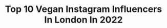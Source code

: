 ---
title: Top 10 Vegan Instagram Influencers In London In 2022
description: >-
  Find top vegan Instagram influencers in London in 2022. Most popular hashtags: #veganlondon #vegan #veganuk #veganfood.
platform: Instagram
hits: 216
text_top: See the best Instagram influencers on inBeat.
text_bottom: Our platform has 216 Instagram influencers like this in London, United Kingdom for you to contact.
profiles:
  - username: "imserenalee"
    fullname: >-
      Serena Lee  莎莉娜 🇲🇾🇬🇧
    bio: >-
      Low waste ♻️, plantbased 🍠, slow living mama 💛 Author of the Vegan London guidebook 📙 Founder @vegansofldn 🌿 she/her 🏚: @eastlondonhapa 🛠
    location: "United Kingdom"
    followers: 25599
    engagement: 244
    commentsToLikes: 0.076623
    id: ck0vx29u0wsbu0i1987aahl2j
    verified: false
    hashtags: "#plantbasedfood, #vegan, #freshproduce, #morningsickness"
  - username: "vegansofldn"
    fullname: >-
      Vegan London: Food & Lifestyle
    bio: >-
      🍔 Reviewing London’s vegan options since 2015 👀 #vegansofldn 📚 Our Vegan London guidebook, published by Quarto 👇
    location: "United Kingdom"
    followers: 108567
    engagement: 99
    commentsToLikes: 0.147016
    id: ck0tv12rw9h4h0i19nr1mqfk6
    verified: false
    hashtags: "#vegansofldn, #motherworks, #voldeliveries, #vegancommunity"
  - username: "myperfectgreens"
    fullname: >-
      Vick Sirotyuk | London
    bio: >-
      Model and content creator I develop plant-based recipes💕Workout to feel good🌟 Love skincare💫 From 🇷🇺 travelled the 🌍based in London for 9 years
    location: "United Kingdom"
    followers: 64267
    engagement: 233
    commentsToLikes: 0.072004
    id: ck0vuyzwemsjb0i199vioi9wm
    verified: false
    hashtags: "#ukbloggerlife, #ukfoodblog, #veganrecipes, #londonfoodie"
  - username: "veganbeautygirl"
    fullname: >-
      Nicole • Vegan Beauty Girl
    bio: >-
      🌿 making vegan beauty simple 👋🏼 35k+ on TikTok 🇬🇧 london ♐️ she/her 💌 email opportunities don’t DM
    location: "United Kingdom"
    followers: 25793
    engagement: 222
    commentsToLikes: 0.093721
    id: ck5hop7utpz0d0i11hbklj6pi
    verified: false
    hashtags: "#plantbasedskincare, #naturalbeautyproducts, #crueltyfreehalloween, #consciousbeauty"
  - username: "yesitsallvegan"
    fullname: >-
      yes, it's all vegan
    bio: >-
      you don’t have to eat animals to have a good time 🐶🐥🦊 vegan since 2007 ✌️🦑🦞🦓🐖🐈🦜 run by @tsouni 👋 in london, UK 🇬🇧 email: yesitsallvegan@gmail.com 💌
    location: "United Kingdom"
    followers: 39415
    engagement: 142
    commentsToLikes: 0.032136
    id: ck15uhde1n7170i199cn9plet
    verified: false
    hashtags: "#vegan, #whatveganseat, #veganlondon, #vegandelivery"
  - username: "veganbasket"
    fullname: >-
      Vegan Basket®
    bio: >-
      Bethany🌱 Sharing my Life on the Veg one post at a time 💕#plantbased #veganfood Review • Surrey 🇬🇧Email:veganbasket@outlook.com
    location: "United Kingdom"
    followers: 21957
    engagement: 774
    commentsToLikes: 0.044447
    id: ck6tvx5kworra0j71nfcbonqa
    verified: false
    hashtags: "#ukvegan, #veganeats, #veganlunch, #plantbaseddiet"
  - username: "myveganminimalist"
    fullname: >-
      My Vegan Minimalist I Tajda
    bio: >-
      Tajda, pronounced ‘thai-dah’ • Photographer, Recipe Developer + Food Blogger 📸 • Slovenian in the UK • @goodhemp ambassador
    location: "United Kingdom"
    followers: 9673
    engagement: 608
    commentsToLikes: 0.081811
    id: ck5zraq9sw8au0i14gdgufwo9
    verified: false
    hashtags: "#veganideas, #vegandesserts, #veganfeed, #veganmealshare"
  - username: "ellietheveggie"
    fullname: >-
      Ellie ☀️🥑🍌
    bio: >-
      🏴󠁧󠁢󠁳󠁣󠁴󠁿 📍 Bruges 🇪🇺 College of Europe 🇧🇪 📚 KCL 🇬🇧 Food spots and Recipe ideas for yummy easy plantiful meals 🌱 #veggie #vegan My blog:
    location: "United Kingdom"
    followers: 2822
    engagement: 1125
    commentsToLikes: 0.267933
    id: ck5byrui4ppyw0i11716tmlny
    verified: false
    hashtags: "#veganuk, #foodporn, #veganpasta, #healthyvegan"
  - username: "tofuqueen_"
    fullname: >-
      Alex | Vegan food & finds 🌱
    bio: >-
      25 • she/her • student in psychology vegan for the animals 🐷 reviews, recipes and finds 🥑 East Sussex📍
    location: "United Kingdom"
    followers: 7907
    engagement: 576
    commentsToLikes: 0.125626
    id: ckap9m766sq8u0i782csn4qdb
    verified: false
    hashtags: "#veganrecipes, #veganfoodblogger, #vegansofinstagram, #veganinstaclub"
  - username: "marykalymnou"
    fullname: >-
      Mary Kalymnou
    bio: >-
      Travel Aficionado #Maryhop - VIP Flight Attendant - The Diversity Project @pintolife.gr
    location: "United Kingdom"
    followers: 30509
    engagement: 232
    commentsToLikes: 0.014877
    id: ck5c2a699wugu0i117z55jspl
    verified: false
    hashtags: "#travelust, #travelgram, #maryhop, #igtravel"
---